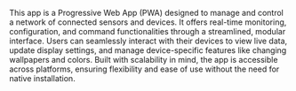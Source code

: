 This app is a Progressive Web App (PWA) designed to manage and control a network of connected sensors and devices. It offers real-time monitoring, configuration, and command functionalities through a streamlined, modular interface. Users can seamlessly interact with their devices to view live data, update display settings, and manage device-specific features like changing wallpapers and colors. Built with scalability in mind, the app is accessible across platforms, ensuring flexibility and ease of use without the need for native installation.
